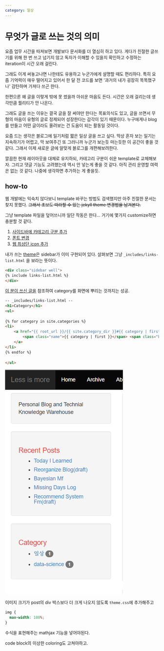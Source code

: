 ```yaml
---
category: 일상
---
```



# 무엇가 글로 쓰는 것의 의미

요즘 업무 시간을 따져보면 개발보다 문서화를 더 열심히 하고 있다. 게다가 친절한 글쓰기를 위해 한 번 쓰고 넘기지 않고
독자가 이해할 수 있을지 확인하고 수정하는 iteration이 시간 오래 걸린다.

그래도 이게 써놓고나면 나한테도 유용하고 누군가에게 설명할 때도 편리하다.
특히 요즘 기억력이 매우 떨어지고 있어서 한 달 전 코드를 보면 '과거의 내가 굉장히 똑똑했구나' 
감탄하며 가져다 쓰곤 한다.

한편으론 왜 글을 이렇게 밖에 못 썼을까 아쉬운 마음도 든다. 시간은 오래 걸리는데 생각만큼 퀄리티가 안 나온다.

그래도 글을 쓰는 이유는 결국 글을 잘 써야만 한다는 목표의식도 있고, 글을 쓰면서 
무형의 마음이 유형의 글로 정제되어 성장한다는 감각이 있기 때문이다. 
누구에게나 blog를 만들고 어떤 글이라도 올려보는 건 도움이 되는 활동일 것이다.  
  
요즘 드는 생각은 블로그에 일기처럼 짧은 일상 글을 쓰고 싶다. 
막상 혼자 보는 일기는 지속하기가 어렵고, 막 보여주긴 또 그러니까 누군가 보는듯 마는듯한 이 공간이 좋을 것 같다. 
그래서 이제 새로운 글에 알맞게 블로그를 개편해보려한다.

깔끔한 현재 레이아웃을 대체로 유지하되, 카테고리 구분이 쉬운 template로 교체해보자. 
그리고 댓글 기능도 고려했는데 역시 안 넣는게 좋을 것 같다. 
아직 관리 운영할 여력은 없는 것 같다. 
나중에 생각하면 추가하는 게 좋을듯.


## how-to

웹 개발에는 익숙치 않다보니 template 바꾸는 방법도 검색했지만 아주 친절한 문서는 찾지 못했다. 
~~그래서 초보도 따라할 수 있는 jekyll theme 변경법을 남겨본다.~~

그냥 template 파일을 덮어쓰니까 일단 작동은 한다... 거기에 몇가지 customize하면 충분할 것 같다.

1. [사이드바에 카테고리 구분 추가](#사이드바에-카테고리-구분-추가)
1. [폰트 변경](#폰트-변경)
1. [웹 최상단 icon 추가](#웹-최상단-icon-추가)


내가 쓰는 [theme](https://github.com/scotte/jekyll-clean)은 sidebar가 이미 구현되어 있다. 
살펴보면 그냥 `_includes/links-list.html` 을 보라는 뜻이다. 
```html
<div class="sidebar well">
{% include links-list.html %}
</div>
```

[이 분이 쓰신 글을](https://hoisharka.github.io/jekyll/2017/12/03/jekyll-category-001/) 참조하여 category를 화면에 뿌리는 것까지는 성공.
```html
-- _includes/links-list.html --
<h1>Category</h1>
<ul>

{% for category in site.categories %}
<li>
    <a href="{{ root_url }}/{{ site.category_dir }}#{{ category | first }}">
        <span class="name">{{ category | first }}</span> <span class="badge">{{ category | last | size }}</span>
    </a>
</li>
{% endfor %}

</ul>

```

![](images/blog-category-success.PNG)



이미지 크기가 post의 div 박스보다 더 크게 나오지 않도록 `theme.css`에 추가해주고
```css
img {
  max-width: 100%;
}
```

수식을 표현해주는 mathjax 기능을 넣어야된다.


code block의 이상한 coloring도 고쳐야하고.